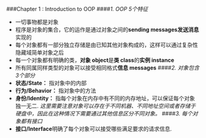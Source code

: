 ###Chapter 1 : Introduction to OOP
####_1. OOP 5个特征_
+ 一切事物都是对象
+ 程序是对象的集合，它的运作是通过对象之间的**sending messages发送消息**实现的
+ 每个对象都有一部分独立存储是由已知其他对象构成的，这样可以通过复杂性隐藏域简单对象之后
+ 每一个对象都有明确的类，**对象 object**是**类 class**的**实例 instance** 
+ 所有同属同样类型的对象可以接受相同格式**信息 messages**
####_2. 对象包含3个部分_
+ **状态/State：** 指对象中的内部
+ **行为/Behavior：** 指对象中的方法
+ **身份/Identity：** 指每个对象在内存中有不同的内存地址，可以保证每个对象独一无二. _这里需要注意对象可以存在于不同机器、不同地址空间或者存储于硬盘中，因此在这种情况下需要通过其他信息区分不同对象。_
####_3. 每个对象都有接口_
+ **接口/Interface**明确了每个对象可以接受哪些满足要求的请求信息.